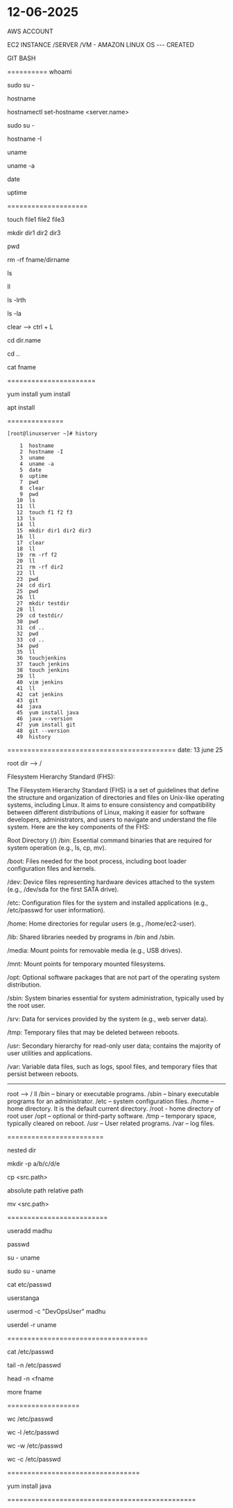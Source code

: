 12-06-2025
============
AWS ACCOUNT 

EC2 INSTANCE /SERVER /VM - AMAZON LINUX OS --- CREATED 

GIT BASH 

==========
whoami

sudo su - 

hostname

hostnamectl set-hostname <server.name>

sudo su - 

hostname -I 

uname 

uname -a

date 

uptime 

====================

touch file1 file2 file3 

mkdir dir1 dir2 dir3 

pwd

rm -rf fname/dirname 

ls 

ll

ls -lrth

ls -la 

clear --> ctrl + L 

cd dir.name

cd ..


cat fname 

======================

yum install <java>
yum install <git >

apt install <java>

==============
```
[root@linuxserver ~]# history

    1  hostname
    2  hostname -I
    3  uname
    4  uname -a
    5  date
    6  uptime
    7  pwd
    8  clear
    9  pwd
   10  ls
   11  ll
   12  touch f1 f2 f3
   13  ls
   14  ll
   15  mkdir dir1 dir2 dir3
   16  ll
   17  clear
   18  ll
   19  rm -rf f2
   20  ll
   21  rm -rf dir2
   22  ll
   23  pwd
   24  cd dir1
   25  pwd
   26  ll
   27  mkdir testdir
   28  ll
   29  cd testdir/
   30  pwd
   31  cd ..
   32  pwd
   33  cd ..
   34  pwd
   35  ll
   36  touchjenkins
   37  tauch jenkins
   38  touch jenkins
   39  ll
   40  vim jenkins
   41  ll
   42  cat jenkins
   43  git
   44  java
   45  yum install java
   46  java --version
   47  yum install git
   48  git --version
   49  history
```


==========================================
date: 13 june 25 

root dir --> / 

Filesystem Hierarchy Standard (FHS):
 
 
The Filesystem Hierarchy Standard (FHS) is a set of guidelines that define the structure and organization of directories and files on Unix-like operating systems, including Linux. It aims to ensure consistency and compatibility between different distributions of Linux, making it easier for software developers, administrators, and users to navigate and understand the file system. Here are the key components of the FHS:

Root Directory (/)
/bin: Essential command binaries that are required for system operation (e.g., ls, cp, mv).

/boot: Files needed for the boot process, including boot loader configuration files and kernels.

/dev: Device files representing hardware devices attached to the system (e.g., /dev/sda for the first SATA drive).

/etc: Configuration files for the system and installed applications (e.g., /etc/passwd for user information).

/home: Home directories for regular users (e.g., /home/ec2-user).

/lib: Shared libraries needed by programs in /bin and /sbin.

/media: Mount points for removable media (e.g., USB drives).

/mnt: Mount points for temporary mounted filesystems.

/opt: Optional software packages that are not part of the operating system distribution.

/sbin: System binaries essential for system administration, typically used by the root user.

/srv: Data for services provided by the system (e.g., web server data).

/tmp: Temporary files that may be deleted between reboots.

/usr: Secondary hierarchy for read-only user data; contains the majority of user utilities and applications.

/var: Variable data files, such as logs, spool files, and temporary files that persist between reboots.

---------------------

root --> /
ll
/bin – binary or executable programs.
 /sbin – binary executable programs for an administrator.
/etc – system configuration files.
/home – home directory. It is the default current directory.
/root - home directory of root user 
/opt – optional or third-party software.
/tmp – temporary space, typically cleared on reboot.
/usr – User related programs.
/var – log files.

========================

nested dir 

mkdir -p a/b/c/d/e


cp <src.path> <dest>


absolute path 
relative path 


mv <src.path> <dest>

=========================

useradd madhu 
 
passwd <uname> 

su - uname

sudo su - uname 

cat etc/passwd

userstanga

usermod -c "DevOpsUser" madhu

userdel -r uname 

===================================

cat /etc/passwd

tail -n /etc/passwd

head -n <fname 

more fname

==================

wc  /etc/passwd

wc -l /etc/passwd

wc  -w /etc/passwd

wc  -c /etc/passwd

=================================

yum install java 


===============================================
